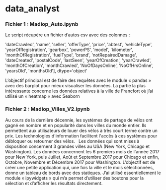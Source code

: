 # data_analyst
### Fichier 1 :  Madiop_Auto.ipynb
Le script récupère un fichier d’autos csv avec des colonnes :

'dateCrawled', 'name', 'seller', 'offerType', 'price', 'abtest',
       'vehicleType', 'yearOfRegistration', 'gearbox', 'powerPS', 'model',
       'kilometer', 'monthOfRegistration', 'fuelType', 'brand',
       'notRepairedDamage', 'dateCreated', 'postalCode', 'lastSeen',
       'yearOfCreation', 'yearCrawled', 'monthOfCreation', 'monthCrawled',
       'NoOfDaysOnline', 'NoOfHrsOnline', 'yearsOld', 'monthsOld'],
      dtype='object'

L’objectif principal est de faire des requêtes avec le module « pandas » avec des barplot pour mieux visualiser les données. 
La partie la plus intéressante concerne les données relatives à la ville de Francfort où j’ai utilisé un « heatmap » avec Seaborn 

### Fichier 2 : Madiop_Villes_V2.ipynb
Au cours de la dernière décennie, les systèmes de partage de vélos ont gagné en nombre et en popularité dans les villes du monde entier. Ils permettent aux utilisateurs de louer des vélos à très court terme contre un prix. Les technologies d'information facilitent l'accès à ces systèmes pour débloquer ou retourner des vélos.
 
Les données qui sont mises à disposition concernent 3 grandes villes au USA (New York, Chicago et Washington). Les données concernent les 6 premiers mois de l'année 2017 pour New York, puis Juillet, Août et Septembre 2017 pour Chicago et enfin, Octobre, Novembre et Décembre 2017 pour Washington.
L’objectif est de créer une petite application qui, une fois la ville et le mois sélectionnées, donne un tableau de bords avec des statiques.
J’ai utilisé  essentiellement le module « ipywidgets » qui m’a permet d’utiliser des boutons pour la sélection et d’afficher les résultats directement. 
